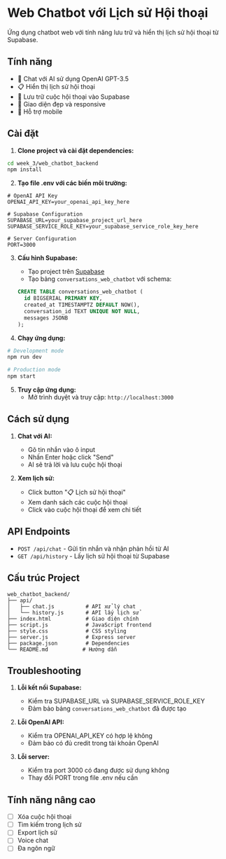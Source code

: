 # Web Chatbot với Lịch sử Hội thoại

Ứng dụng chatbot web với tính năng lưu trữ và hiển thị lịch sử hội thoại từ Supabase.

## Tính năng

- 💬 Chat với AI sử dụng OpenAI GPT-3.5
- 📋 Hiển thị lịch sử hội thoại
- 💾 Lưu trữ cuộc hội thoại vào Supabase
- 🎨 Giao diện đẹp và responsive
- 📱 Hỗ trợ mobile

## Cài đặt

1. **Clone project và cài đặt dependencies:**
```bash
cd week_3/web_chatbot_backend
npm install
```

2. **Tạo file .env với các biến môi trường:**
```env
# OpenAI API Key
OPENAI_API_KEY=your_openai_api_key_here

# Supabase Configuration
SUPABASE_URL=your_supabase_project_url_here
SUPABASE_SERVICE_ROLE_KEY=your_supabase_service_role_key_here

# Server Configuration
PORT=3000
```

3. **Cấu hình Supabase:**
   - Tạo project trên [Supabase](https://supabase.com)
   - Tạo bảng `conversations_web_chatbot` với schema:
   ```sql
   CREATE TABLE conversations_web_chatbot (
     id BIGSERIAL PRIMARY KEY,
     created_at TIMESTAMPTZ DEFAULT NOW(),
     conversation_id TEXT UNIQUE NOT NULL,
     messages JSONB
   );
   ```

4. **Chạy ứng dụng:**
```bash
# Development mode
npm run dev

# Production mode
npm start
```

5. **Truy cập ứng dụng:**
   - Mở trình duyệt và truy cập: `http://localhost:3000`

## Cách sử dụng

1. **Chat với AI:**
   - Gõ tin nhắn vào ô input
   - Nhấn Enter hoặc click "Send"
   - AI sẽ trả lời và lưu cuộc hội thoại

2. **Xem lịch sử:**
   - Click button "📋 Lịch sử hội thoại"
   - Xem danh sách các cuộc hội thoại
   - Click vào cuộc hội thoại để xem chi tiết

## API Endpoints

- `POST /api/chat` - Gửi tin nhắn và nhận phản hồi từ AI
- `GET /api/history` - Lấy lịch sử hội thoại từ Supabase

## Cấu trúc Project

```
web_chatbot_backend/
├── api/
│   ├── chat.js          # API xử lý chat
│   └── history.js       # API lấy lịch sử
├── index.html           # Giao diện chính
├── script.js            # JavaScript frontend
├── style.css            # CSS styling
├── server.js            # Express server
├── package.json         # Dependencies
└── README.md           # Hướng dẫn
```

## Troubleshooting

1. **Lỗi kết nối Supabase:**
   - Kiểm tra SUPABASE_URL và SUPABASE_SERVICE_ROLE_KEY
   - Đảm bảo bảng `conversations_web_chatbot` đã được tạo

2. **Lỗi OpenAI API:**
   - Kiểm tra OPENAI_API_KEY có hợp lệ không
   - Đảm bảo có đủ credit trong tài khoản OpenAI

3. **Lỗi server:**
   - Kiểm tra port 3000 có đang được sử dụng không
   - Thay đổi PORT trong file .env nếu cần

## Tính năng nâng cao

- [ ] Xóa cuộc hội thoại
- [ ] Tìm kiếm trong lịch sử
- [ ] Export lịch sử
- [ ] Voice chat
- [ ] Đa ngôn ngữ 